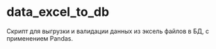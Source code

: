 # data_excel_to_db
Скрипт для выгрузки и валидации данных из эксель файлов в БД, с применением Pandas. 
